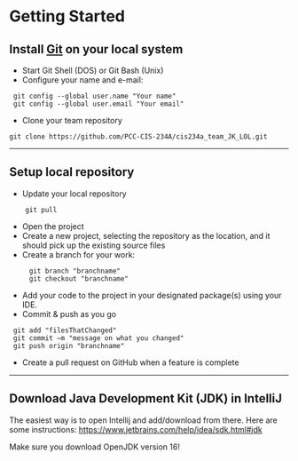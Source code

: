 # Getting Started

## Install [Git](https://git-scm.com/downloads) on your local system
- Start Git Shell (DOS) or Git Bash (Unix)
- Configure your name and e-mail:
```shell
 git config --global user.name "Your name"
 git config --global user.email "Your email"
```
- Clone your team repository
 ```shell
git clone https://github.com/PCC-CIS-234A/cis234a_team_JK_LOL.git
```

***

## Setup local repository

- Update your local repository
 ```shell
     git pull
```
- Open the project
- Create a new project, selecting the repository as the location,
  and it should pick up the existing source files
- Create a branch for your work:
```shell
     git branch "branchname"
     git checkout "branchname"
```
- Add your code to the project in your designated package(s) using your IDE.
- Commit & push as you go
```shell
 git add "filesThatChanged"
 git commit –m "message on what you changed"
 git push origin "branchname"
```
- Create a pull request on GitHub when a feature is complete

***

## Download Java Development Kit (JDK) in IntelliJ

The easiest way is to open Intellij and add/download from there.  Here are some instructions:
https://www.jetbrains.com/help/idea/sdk.html#jdk

Make sure you download OpenJDK version 16!
